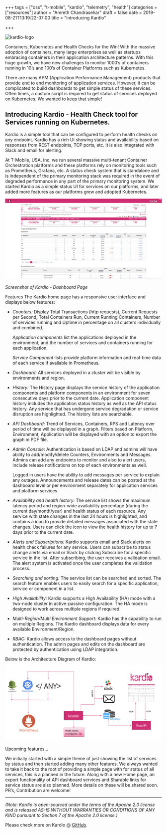 
+++
tags = ["oss", "t-mobile", "kardio", "telemetry", "health"]
categories = ["resources"]
author = "Amreth Chandrasehar"
draft = false
date = 2019-08-21T13:19:22-07:00
title = "Introducing Kardio"

+++

![kardio-logo](/blog/introducing-kardio/logo.png#center)


Containers, Kubernetes and Health Checks for the Win! With the massive adoption of containers, many large enterprises as well as startups embracing containers in their application architecture patterns. With this huge growth, we have new challenges to monitor 1000’s of containers running in 10’s and 100’s of Container Platforms such as Kubernetes. 

There are many APM (Application Performance Management) products that provide end to end monitoring of application services. However, it can be complicated to build dashboards to get simple status of these services. Often times, a custom script is required to get status of services deployed on Kubernetes. We wanted to keep that simple!

## Introducing Kardio - Health Check tool for Services running on Kubernetes. 

Kardio is a simple tool that can be configured to perform health checks on any endpoint. Kardio has a rich UI showing status and availability based on responses from REST endpoints, TCP ports, etc. It is also integrated with Slack and email for alerting.

At T-Mobile, USA, Inc. we run several massive multi-tenant Container Orchestration platforms and these platforms rely on monitoring tools such as Prometheus, Grafana, etc. A status check system that is standalone and is independent of the primary monitoring stack was required in the event of degraded performance in any part of the primary monitoring system. We started Kardio as a simple status UI for services on our platforms, and later added more features as our platforms grew and adopted Kubernetes.

![kardio-dashboard](/themes/tmo-oss-theme/static/blog/introducing-kardio/dashboard.png#center)

*Screenshot of Kardio - Dashboard Page*

Features
The Kardio home page has a responsive user interface and displays below features:

* *Counters:*
    Display Total Transactions (http requests), Current Requests per Second, Total Containers Run, Current Running Containers, Number of services running and Uptime in percentage on all clusters individually and combined.

    *Application components* list the applications deployed in the environment, and the number of services and containers running for each application.

    *Service Component* lists provide platform information and real-time data of each service if available in Prometheus.


* *Dashboard:*
    All services deployed in a cluster will be visible by environments and region. 

* *History:*
    The History page displays the service history of the application components and platform components in an environment for seven consecutive days prior to the current date. Application component history includes the application status history as well as the API status history. Any service that has undergone service degradation or service disruption are highlighted. The history lists are searchable.

* *API Dashboard:*
    Trend of Services, Containers, RPS and Latency over period of time will be displayed in a graph. Filters based on Platform, Environment, Application will be displayed with an option to export the graph in PDF file. 

* *Admin Console:*
    Authentication is based on LDAP and admins will have ability to add/modify/delete Counters, Environments and Messages. Admins can add any endpoints to monitor and also to alert users, include release notifications on top of each environments as well.

    Logged in users have the ability to add messages per service to explain any outages. Announcements and release dates can be posted at the dashboard level or per environment separately for application services and platform services. 

* *Availability and health history:*
    The service list shows the maximum latency period and region-wide availability percentage (during the current day/month/year) and health status of each resource. Any service with state changes in the last 24 hours is highlighted, and contains a icon to provide detailed messages associated with the state changes. Users can click the icon to view the health history for up to 7 days prior to the current date.

* *Alerts and Subscriptions:*
    Kardio supports email and Slack alerts on health check failures for any service. Users can subscribe to status change alerts via email or Slack by clicking Subscribe for a specific service in the list. After subscribing, the user receives a validation email. The alert system is activated once the user completes the validation process.

* *Searching and sorting:*
    The service list can be searched and sorted. The search feature enables users to easily search for a specific application, service or component in a list.

* *High Availability:*
    Kardio supports a High Availability (HA) mode with a two-node cluster in active-passive configuration. The HA mode is designed to work across multiple regions if required.

* *Multi-Region/Multi Environment Support:*
    Kardio has the capability to run on multiple Regions. The Kardio dashboard displays data for every available Environment/Region. 

* *RBAC:*
    Kardio allows access to the dashboard pages without authentication. The admin pages and edits on the dashboard are protected by authentication using LDAP integration.



Below is the Architecture Diagram of Kardio:

![kardio-architecture](/themes/tmo-oss-theme/static/blog/introducing-kardio/architecture.png#center)


Upcoming features…

We initially started with a simple theme of just showing the list of services by status and then started adding many other features. We always wanted to take it back to the root of providing a simple page with for status of all services, this is a planned in the future. 
Along with a new Home page, an export functionality of API dashboard services and Sharable links for service status are also planned.
More details on these will be shared soon. PR’s, Contribution are welcome!

*****

*(Note: Kardio is open-sourced under the terms of the Apache 2.0 license and is released AS-IS WITHOUT WARRANTIES OR CONDITIONS OF ANY KIND pursuant to Section 7 of the Apache 2.0 license.)*

Please check more on Kardio @ [GitHub](https://github.com/tmobile/kardio).
